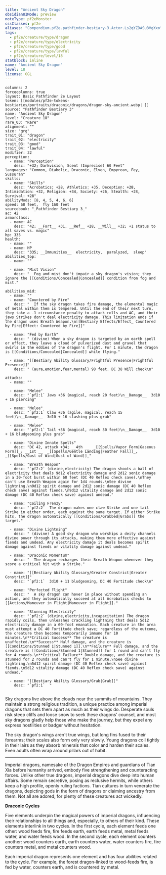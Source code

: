 ```yaml
---
title: "Ancient Sky Dragon"
obsidianUIMode: preview
noteType: pf2eMonster
cssClasses: pf2e
aliases: "Compendium.pf2e.pathfinder-bestiary-3.Actor.Ls2qYZDASu3VgXxo" 
tags:
  - pf2e/creature/type/dragon
  - pf2e/creature/type/electricity
  - pf2e/creature/type/good
  - pf2e/creature/type/lawful
  - pf2e/creature/level/18
statblock: inline
name: "Ancient Sky Dragon"
level: 18
license: OGL
---
```


```statblock
columns: 2
forcecolumns: true
layout: Basic Pathfinder 2e Layout
token: [[modules/pf2e-tokens-bestiaries/portraits/draconic/dragons/dragon-sky-ancient.webp| ]]
source: "Pathfinder Bestiary 3"
name: "Ancient Sky Dragon"
level: "Creature 18"
rare_03: "Rare"
alignment: ""
size: "grg"
trait_01: "dragon"
trait_02: "electricity"
trait_03: "good"
trait_04: "lawful"
modifier: 32
perception:
  - name: "Perception"
    desc: "+32; Darkvision, Scent (Imprecise) 60 Feet"
languages: "Common, Diabolic, Draconic, Elven, Empyrean, Fey, Sussuran"
skills:
  - name: "Skills"
    desc: "Acrobatics: +28, Athletics: +35, Deception: +28, Intimidation: +32, Religion: +34, Society: +26, Stealth: +28, Survival: +28"
abilityMods: [8, 4, 5, 4, 6, 6]
speed: 60 feet,  fly 160 feet
sourcebook: "_Pathfinder Bestiary 3_"
ac: 42
armorclass:
  - name: AC
    desc: "42; __Fort__ +31, __Ref__ +28, __Will__ +32; +1 status to all saves vs. magic"
hp: 335
health:
  - name: ""
  - name: HP
    desc: "335; __Immunities__  electricity,  paralyzed,  sleep"
abilities_top:
  - name: ""

  - name: "Mist Vision"
    desc: "  Fog and mist don't impair a sky dragon's vision; they ignore the [[Conditions/Concealed|Concealed]] condition from fog and mist."

abilities_mid:
  - name: ""
  - name: "Countered by Fire"
    desc: "  If the sky dragon takes fire damage, the elemental magic of metal within them is tempered. Until the end of their next turn, they take a -1 circumstance penalty to attack rolls and AC, and their jaws Strikes don't deal electricity damage. This limitation ends if the dragon uses Breath Weapon.\n[[Bestiary Effects/Effect_ Countered by Fire|Effect: Countered by Fire]]"

  - name: "Fed by Earth"
    desc: " (divine) When a sky dragon is targeted by an earth spell or effect, they leave a cloud of pulverized dust and gravel that swirls in the eddies of the dragon's flight. For 1 minute, the dragon is [[Conditions/Concealed|Concealed]] while flying."

  - name: "[[Bestiary Ability Glossary/Frightful Presence|Frightful Presence]]"
    desc: " (aura,emotion,fear,mental) 90 feet. DC 38 Will check\n"

attacks:
  - name: ""

  - name: "Melee"
    desc: "`pf2:1` Jaws +36 (magical, reach 20 feet)\n__Damage__  3d10 + 16 piercing"

  - name: "Melee"
    desc: "`pf2:1` Claw +36 (agile, magical, reach 15 feet)\n__Damage__  3d10 + 16 slashing plus grab"

  - name: "Melee"
    desc: "`pf2:1` Tail +36 (magical, reach 30 feet)\n__Damage__  3d10 + 16 bludgeoning plus grab"

  - name: "Divine Innate Spells"
    desc: "DC 42, attack +34; __4th __  _[[Spells/Vapor Form|Gaseous Form]]_; __1st __  _[[Spells/Gentle Landing|Feather Fall]]_, _[[Spells/Gust of Wind|Gust of Wind]]_"

  - name: "Breath Weapon"
    desc: "`pf2:2` (divine,electricity) The dragon shoots a ball of electricity that deals 9d12 electricity damage and 2d12 sonic damage in a 30-foot burst within 60 feet (DC 40 Reflex check save).\nThey can't use Breath Weapon again for 1d4 rounds.\nSee divine lightning.\n9d12 spirit damage and 2d12 sonic damage (DC 40 Reflex check save) against fiends.\n9d12 vitality damage and 2d12 sonic damage (DC 40 Reflex check save) against undead."

  - name: "Coiling Frenzy"
    desc: "`pf2:2`  The dragon makes one claw Strike and one tail Strike in either order, each against the same target. If either Strike hits, the dragon automatically [[Conditions/Grabbed|Grabs]] the target."

  - name: "Divine Lightning"
    desc: " (divine) A good sky dragon who worships a deity channels divine power through its attacks, making them more effective against fiends and undead. Any electricity damage it deals becomes spirit damage against fiends or vitality damage against undead."

  - name: "Draconic Momentum"
    desc: "  The dragon recharges their Breath Weapon whenever they score a critical hit with a Strike."

  - name: "[[Bestiary Ability Glossary/Greater Constrict|Greater Constrict]]"
    desc: "`pf2:1`  3d10 + 11 bludgeoning, DC 40 Fortitude check\n"

  - name: "Perfected Flight"
    desc: "  A sky dragon can hover in place without spending an action, and they automatically succeed at all Acrobatics checks to [[Actions/Maneuver in Flight|Maneuver in Flight]]."

  - name: "Stunning Electricity"
    desc: "`pf2:2` (divine,electricity,incapacitation) The dragon rapidly coils, then unleashes crackling lightning that deals 5d12 electricity damage in a 60-foot emanation. Each creature in the area must attempt a DC 40 Fortitude check save; regardless of the outcome, the creature then becomes temporarily immune for 10 minutes.\n**Critical Success** The creature is unaffected.\n**Success** Half damage, and the creature is [[Conditions/Stunned 1|Stunned 1]].\n**Failure** Full damage, and the creature is [[Conditions/Stunned 1|Stunned]] for 1 round and can't fly for 4 rounds.\n**Critical Failure** Double damage, and the creature is stunned for 2 rounds and can't fly for 1 minute.\nSee divine lightning.\n5d12 spirit damage (DC 40 Reflex check save) against fiends.\n5d12 vitality damage (DC 40 Reflex check save) against undead."

  - name: "[[Bestiary Ability Glossary/Grab|Grab]]"
    desc: "`pf2:1`  "
 
```



Sky dragons live above the clouds near the summits of mountains. They maintain a strong religious tradition, a unique practice among imperial dragons that sets them apart as much as their wings do. Desperate souls risk steep cliffs and loose snow to seek these dragons' counsel, and most sky dragons gladly help those who make the journey, but they expel any express hostilities or badger without hesitation.

The sky dragon's wings aren't true wings, but long fins fused to their forearms; their scales also form only very slowly. Young dragons coil tightly in their lairs as they absorb minerals that color and harden their scales. Even adults often wrap around pillars out of habit.

* * *

Imperial dragons, namesake of the Dragon Empires and guardians of Tian Xia before humanity arrived, embody five strengthening and counteracting forces. Unlike other true dragons, imperial dragons dive deep into human affairs. Some remain secretive, posing as reclusive hermits, while others keep a high profile, openly ruling factions. Tian cultures in turn venerate the dragons, depicting gods in the form of dragons or claiming ancestry from them. Not all are adored, for plenty of these creatures act wickedly.

**Draconic Cycles**

Five elements underpin the magical powers of imperial dragons, influencing their relationships to all things and, especially, to others of their kind. These elements interlink in two cycles. In the first cycle, each element feeds one other: wood feeds fire, fire feeds earth, earth feeds metal, metal feeds water, and water feeds wood. In the second cycle, each element counters another: wood counters earth, earth counters water, water counters fire, fire counters metal, and metal counters wood.

Each imperial dragon represents one element and has four abilities related to the cycle. For example, the forest dragon-linked to wood-feeds fire, is fed by water, counters earth, and is countered by metal.
